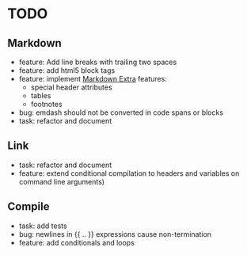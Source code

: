TODO
====

Markdown
--------

* feature: Add line breaks with trailing two spaces
* feature: add html5 block tags
* feature: implement [Markdown Extra][] features:
    * special header attributes
    * tables
    * footnotes
* bug: emdash should not be converted in code spans or blocks
* task: refactor and document

[Markdown Extra]: http://michelf.ca/projects/php-markdown/extra/#markdown-attr

Link
----

* task: refactor and document
* feature: extend conditional compilation to headers and variables
  on command line arguments)

Compile
-------

* task: add tests
* bug: newlines in {{ .. }} expressions cause non-termination
* feature: add conditionals and loops
